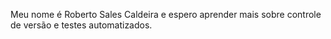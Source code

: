 Meu nome é Roberto Sales Caldeira e espero aprender mais sobre controle de versão
e testes automatizados.
